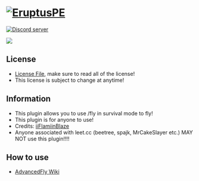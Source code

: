 # [![EruptusPE](https://i.imgur.com/fgVMXSe.png?1)]()

<a href="https://discord.gg/znEsFsG"><img src="https://discordapp.com/api/guilds/425712766687510528/embed.png" alt="Discord server"/></a> 

[![](https://poggit.pmmp.io/shield.state/AdvancedFly)](https://poggit.pmmp.io/p/AdvancedFly)

## License
* [License File](https://github.com/iiFlamiinBlaze/AdvancedFly/blob/master/LICENSE), make sure to read all of the license!
* This license is subject to change at anytime! 

## Information
* This plugin allows you to use /fly in survival mode to fly!
* This plugin is for anyone to use!
* Credits: [iiFlamiinBlaze](https://github.com/iiFlamiinBlaze)
* Anyone associated with leet.cc (beetree, spajk, MrCakeSlayer etc.) MAY NOT use this plugin!!!! 

## How to use
* [AdvancedFly Wiki](https://github.com/iiFlamiinBlaze/AdvancedFly/wiki)